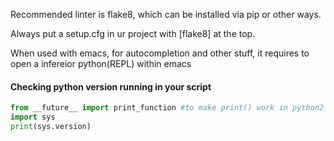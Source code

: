 
Recommended linter is flake8, which can be installed via pip or other ways.


Always put a setup.cfg in ur project with
[flake8] at the top.

When used with emacs, for autocompletion and other stuff, it requires to open a infereior python(REPL) within emacs


#### Checking python version running in your script

``` python
from __future__ import print_function #to make print() work in python2
import sys
print(sys.version)
```